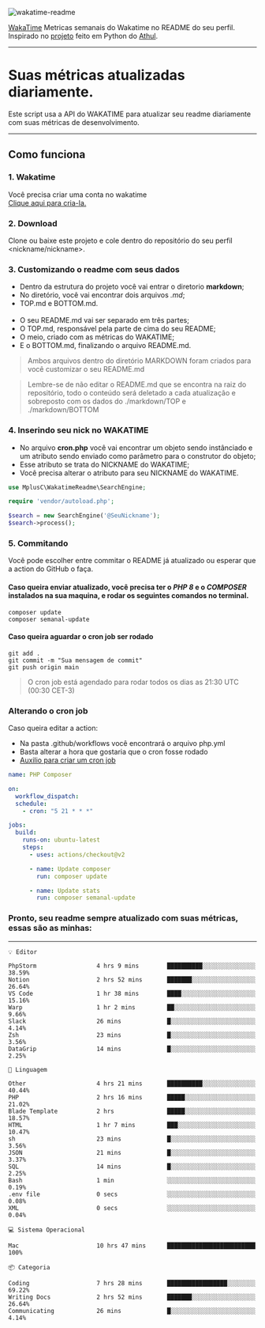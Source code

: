 ![wakatime-readme](https://socialify.git.ci/bymatheus/wakatime-readme/image?description=1&descriptionEditable=M%C3%A9tricas%20semanais%20do%20Wakatime%20no%20seu%20README%20de%20perfil.&font=KoHo&forks=1&language=1&owner=1&pattern=Signal&stargazers=1&theme=Dark)

[WakaTime](https://wakatime.com) Metricas semanais do Wakatime no README do seu perfil. <br>
Inspirado no [projeto](https://github.com/athul/waka-readme) feito em Python do [Athul](https://github.com/athul).
___

# Suas métricas atualizadas diariamente.
Este script usa a API do WAKATIME para atualizar seu readme diariamente com suas métricas de desenvolvimento.

___

## Como funciona

### 1. Wakatime
Você precisa criar uma conta no wakatime <br>
[Clique aqui para cria-la.](https://wakatime.com) 

### 2. Download
Clone ou baixe este projeto e cole dentro do repositório do seu perfil <nickname/nickname>.

### 3. Customizando o readme com seus dados
- Dentro da estrutura do projeto você vai entrar o diretorio **markdown**;  
- No diretório, você vai encontrar dois arquivos *.md*;
- TOP.md e BOTTOM.md.
<br><br>
- O seu README.md vai ser separado em três partes; 
- O TOP.md, responsável pela parte de cima do seu README;
- O meio, criado com as métricas do WAKATIME;
- E o BOTTOM.md, finalizando o arquivo README.md.<br>

> Ambos arquivos dentro do diretório MARKDOWN foram criados para você customizar o seu README.md

> Lembre-se de não editar o README.md que se encontra na raiz do repositório, todo o conteúdo será deletado a cada atualização e sobreposto com os dados do ./markdown/TOP e ./markdown/BOTTOM

### 4. Inserindo seu nick no WAKATIME
- No arquivo **cron.php** você vai encontrar um objeto sendo instânciado e um atributo sendo enviado como parâmetro para o construtor do objeto;
- Esse atributo se trata do NICKNAME do WAKATIME;
- Você precisa alterar o atributo para seu NICKNAME do WAKATIME.

```php
use MplusC\WakatimeReadme\SearchEngine;

require 'vendor/autoload.php';

$search = new SearchEngine('@SeuNickname');
$search->process();
```

### 5. Commitando
Você pode escolher entre commitar o README já atualizado ou esperar que a action do GitHub o faça. <br>

#### Caso queira enviar atualizado, você precisa ter o *PHP 8* e o *COMPOSER* instalados na sua maquina, e rodar os seguintes comandos no terminal.
```composer
composer update
composer semanal-update 
```

#### Caso queira aguardar o cron job ser rodado 
```git 
git add .
git commit -m "Sua mensagem de commit"
git push origin main
```

>O cron job está agendado para rodar todos os dias as 21:30 UTC (00:30 CET-3) 

### Alterando o cron job
Caso queira editar a action:

- Na pasta .github/workflows você encontrará o arquivo php.yml
- Basta alterar a hora que gostaria que o cron fosse rodado
- [Auxilio para criar um cron job](https://crontab.guru)

```yml
name: PHP Composer

on:
  workflow_dispatch:
  schedule:
    - cron: "5 21 * * *"

jobs:
  build:
    runs-on: ubuntu-latest
    steps:
      - uses: actions/checkout@v2

      - name: Update composer
        run: composer update

      - name: Update stats
        run: composer semanal-update
```

### Pronto, seu readme sempre atualizado com suas métricas, essas são as minhas:

___
```text
💡 Editor

PhpStorm                 4 hrs 9 mins        ██████████░░░░░░░░░░░░░░░     38.59%
Notion                   2 hrs 52 mins       ███████░░░░░░░░░░░░░░░░░░     26.64%
VS Code                  1 hr 38 mins        ████░░░░░░░░░░░░░░░░░░░░░     15.16%
Warp                     1 hr 2 mins         ██░░░░░░░░░░░░░░░░░░░░░░░      9.66%
Slack                    26 mins             █░░░░░░░░░░░░░░░░░░░░░░░░      4.14%
Zsh                      23 mins             █░░░░░░░░░░░░░░░░░░░░░░░░      3.56%
DataGrip                 14 mins             █░░░░░░░░░░░░░░░░░░░░░░░░      2.25%
```
```text
💬 Linguagem

Other                    4 hrs 21 mins       ██████████░░░░░░░░░░░░░░░     40.44%
PHP                      2 hrs 16 mins       █████░░░░░░░░░░░░░░░░░░░░     21.02%
Blade Template           2 hrs               █████░░░░░░░░░░░░░░░░░░░░     18.57%
HTML                     1 hr 7 mins         ███░░░░░░░░░░░░░░░░░░░░░░     10.47%
sh                       23 mins             █░░░░░░░░░░░░░░░░░░░░░░░░      3.56%
JSON                     21 mins             █░░░░░░░░░░░░░░░░░░░░░░░░      3.37%
SQL                      14 mins             █░░░░░░░░░░░░░░░░░░░░░░░░      2.25%
Bash                     1 min               ░░░░░░░░░░░░░░░░░░░░░░░░░      0.19%
.env file                0 secs              ░░░░░░░░░░░░░░░░░░░░░░░░░      0.08%
XML                      0 secs              ░░░░░░░░░░░░░░░░░░░░░░░░░      0.04%
```
```text
💻 Sistema Operacional

Mac                      10 hrs 47 mins      █████████████████████████       100%
```
```text
📦 Categoria

Coding                   7 hrs 28 mins       █████████████████░░░░░░░░     69.22%
Writing Docs             2 hrs 52 mins       ███████░░░░░░░░░░░░░░░░░░     26.64%
Communicating            26 mins             █░░░░░░░░░░░░░░░░░░░░░░░░      4.14%
```
